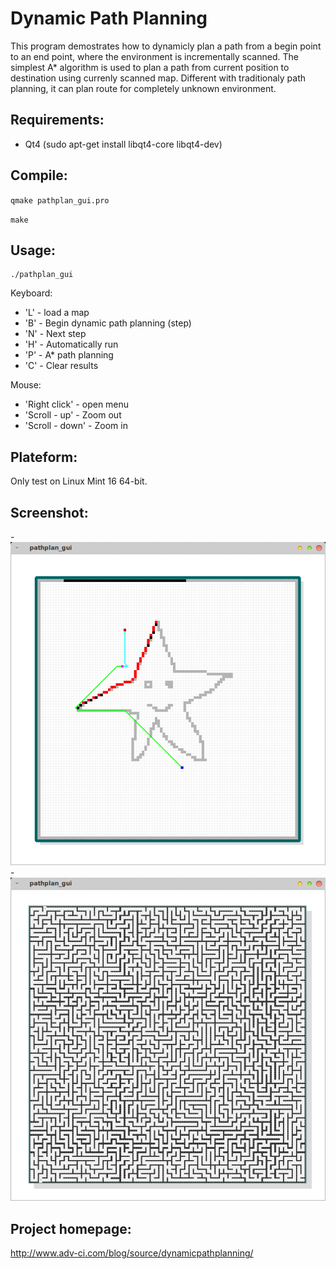 # Dynamic Path Planning

This program demostrates how to dynamicly plan a path from a begin point to an end point, where the environment is incrementally scanned. The simplest A* algorithm is used to plan a path from current position to destination using currenly scanned map. Different with traditionaly path planning, it can plan route for completely unknown environment.


## Requirements:
* Qt4 (sudo apt-get install libqt4-core libqt4-dev)


## Compile:
`qmake pathplan_gui.pro`

`make`


## Usage:
```
./pathplan_gui
```

Keyboard:
* 'L' - load a map
* 'B' - Begin dynamic path planning (step)
* 'N' - Next step
* 'H' - Automatically run
* 'P' - A* path planning
* 'C' - Clear results

Mouse:
* 'Right click' - open menu
* 'Scroll - up' - Zoom out
* 'Scroll - down' - Zoom in


## Plateform:
Only test on Linux Mint 16 64-bit. 


## Screenshot:
-![alt text](https://raw.githubusercontent.com/bushuhui/dynamicPathPlanning/master/screenshot_1.png "Screenshot 1")
-![alt text](https://raw.githubusercontent.com/bushuhui/dynamicPathPlanning/master/screenshot_2.png "Screenshot 2")


## Project homepage:
http://www.adv-ci.com/blog/source/dynamicpathplanning/
